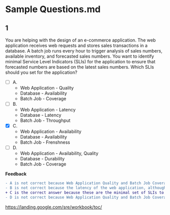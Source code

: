 # Sample Questions.md

## 1
You are helping with the design of an e-commerce application. The web application receives web requests and  stores sales transactions in a database. A batch job runs every hour to trigger analysis of sales numbers, available inventory, and forecasted sales numbers. You want to identify minimal Service Level Indicators (SLIs) for the application to ensure that forecasted numbers are based on the latest sales numbers. Which SLIs should you set for the application?

- [ ] A.
  - Web Application - Quality 
  - Database - Availability
  - Batch Job - Coverage
- [ ] B.
  - Web Application - Latency
  - Database - Latency
  - Batch Job - Throughput
- [x] C.
  - Web Application - Availability
  - Database - Availability
  - Batch Job - Frenshness
- [ ] D.
  - Web Application - Availability, Quality
  - Database - Durability
  - Batch Job - Coverage

**Feedback**
```diff
- A is not correct because Web Application Quality and Batch Job Coverage SLIs don’t help in meeting the objective.
- B is not correct because the latency of the web application, although important to measure, doesn’t help with meeting the objective of the latest data available in the database.
+ C is the correct answer because these are the minimal set of SLIs to measure in order to meet the objective of using the latest data in a batch job.
- D is not correct because Web Application Quality and Batch Job Coverage SLIs don’t help in meeting the objective.
```
https://landing.google.com/sre/workbook/toc/
